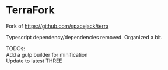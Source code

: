# TerraFork

Fork of https://github.com/spacejack/terra

Typescript dependency/dependencies removed.  Organized a bit.

TODOs:  
Add a gulp builder for minification  
Update to latest THREE  
